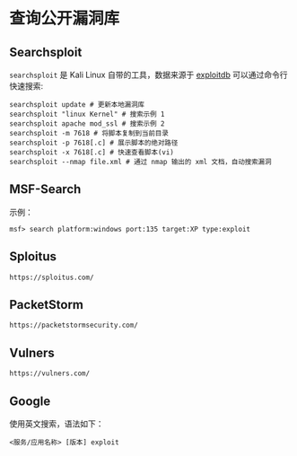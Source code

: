 # 查询公开漏洞库

## Searchsploit

`searchsploit` 是 Kali Linux 自带的工具，数据来源于 [exploitdb](https://www.exploit-db.com/exploits/) 可以通过命令行快速搜索:


```
searchsploit update # 更新本地漏洞库
searchsploit "linux Kernel" # 搜索示例 1
searchsploit apache mod_ssl # 搜索示例 2
searchsploit -m 7618 # 将脚本复制到当前目录
searchsploit -p 7618[.c] # 展示脚本的绝对路径
searchsploit -x 7618[.c] # 快速查看脚本(vi)
searchsploit --nmap file.xml # 通过 nmap 输出的 xml 文档，自动搜索漏洞

```
## MSF-Search

示例：

```
msf> search platform:windows port:135 target:XP type:exploit
```
## Sploitus

```
https://sploitus.com/
```

## PacketStorm
```
https://packetstormsecurity.com/
```

## Vulners

```
https://vulners.com/
```

## Google

使用英文搜索，语法如下：
```
<服务/应用名称> [版本] exploit
```
